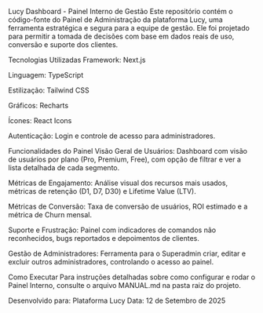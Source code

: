 Lucy Dashboard - Painel Interno de Gestão
Este repositório contém o código-fonte do Painel de Administração da plataforma Lucy, uma ferramenta estratégica e segura para a equipe de gestão. Ele foi projetado para permitir a tomada de decisões com base em dados reais de uso, conversão e suporte dos clientes.

Tecnologias Utilizadas
Framework: Next.js

Linguagem: TypeScript

Estilização: Tailwind CSS

Gráficos: Recharts

Ícones: React Icons

Autenticação: Login e controle de acesso para administradores.

Funcionalidades do Painel
Visão Geral de Usuários: Dashboard com visão de usuários por plano (Pro, Premium, Free), com opção de filtrar e ver a lista detalhada de cada segmento.

Métricas de Engajamento: Análise visual dos recursos mais usados, métricas de retenção (D1, D7, D30) e Lifetime Value (LTV).

Métricas de Conversão: Taxa de conversão de usuários, ROI estimado e a métrica de Churn mensal.

Suporte e Frustração: Painel com indicadores de comandos não reconhecidos, bugs reportados e depoimentos de clientes.

Gestão de Administradores: Ferramenta para o Superadmin criar, editar e excluir outros administradores, controlando o acesso ao painel.

Como Executar
Para instruções detalhadas sobre como configurar e rodar o Painel Interno, consulte o arquivo MANUAL.md na pasta raiz do projeto.

Desenvolvido para: Plataforma Lucy
Data: 12 de Setembro de 2025